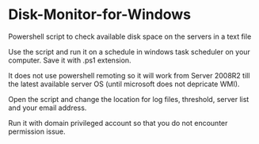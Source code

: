 # Disk-Monitor-for-Windows
Powershell script to check available disk space on the servers in a text file

Use the script and run it on a schedule in windows task scheduler on your computer. Save it with .ps1 extension.

It does not use powershell remoting so it will work from Server 2008R2 till the latest available server OS (until microsoft does 
not depricate WMI).

Open the script and change the location for log files, threshold, server list and your email address.

Run it with domain privileged account so that you do not encounter permission issue.



